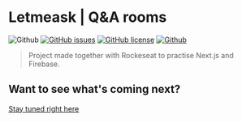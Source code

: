 # Letmeask | Q&A rooms

![Github](https://img.shields.io/badge/Gabe%20Frasz-Letmeask-gold?style=flat-square)
[![GitHub issues](https://img.shields.io/github/issues/SlyCooper-n/letmeask-nlw6-react?style=flat-square)](https://github.com/SlyCooper-n/letmeask-nlw6-react/issues)
[![GitHub license](https://img.shields.io/github/license/SlyCooper-n/letmeask-nlw6-react?style=flat-square)](https://github.com/SlyCooper-n/letmeask-nlw6-react/blob/main/LICENSE)
[![Github](https://img.shields.io/badge/-Rockeseat-purple?style=flat-square)](https://github.com/SlyCooper-n)

> Project made together with Rockeseat to practise Next.js and Firebase.

## Want to see what's coming next?

[Stay tuned right here](https://github.com/SlyCooper-n/letmeask-nlw6-react/projects/1)
